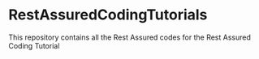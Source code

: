 # RestAssuredCodingTutorials
This repository contains all the Rest Assured codes for the Rest Assured Coding Tutorial
